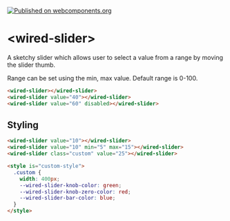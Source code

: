 [![Published on webcomponents.org](https://img.shields.io/badge/webcomponents.org-published-blue.svg)](https://www.webcomponents.org/element/wiredjs/wired-slider)

# \<wired-slider\>

A sketchy slider which allows user to select a value from a range by moving the slider thumb.

Range can be set using the min, max value. Default range is 0-100.

<!--
```
<custom-element-demo>
  <template>
    <script src="../webcomponentsjs/webcomponents-lite.js"></script>
    <link rel="import" href="wired-slider.html">
    <style is="custom-style">
      wired-slider {
        display: block;
        margin: 5px 0;
      }
    </style>
    <next-code-block></next-code-block>
  </template>
</custom-element-demo>
```
-->
```html
<wired-slider></wired-slider>
<wired-slider value="40"></wired-slider>
<wired-slider value="60" disabled></wired-slider>
```

## Styling

<!--
```
<custom-element-demo>
  <template>
    <script src="../webcomponentsjs/webcomponents-lite.js"></script>
    <link rel="import" href="wired-slider.html">
    <style is="custom-style">
      wired-slider {
        display: block;
        margin: 5px 0;
      }
      .custom {
        width: 400px;
        --wired-slider-knob-color: green;
        --wired-slider-knob-zero-color: red;
        --wired-slider-bar-color: blue;
      }
    </style>
    <next-code-block></next-code-block>
  </template>
</custom-element-demo>
```
-->
```html
<wired-slider value="10"></wired-slider>
<wired-slider value="10" min="5" max="15"></wired-slider>
<wired-slider class="custom" value="25"></wired-slider>

<style is="custom-style">
  .custom {
    width: 400px;
    --wired-slider-knob-color: green;
    --wired-slider-knob-zero-color: red;
    --wired-slider-bar-color: blue;
  }
</style>
```